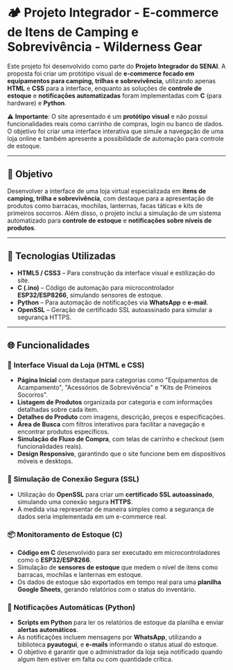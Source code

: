 # 🏕️ Projeto Integrador - E-commerce de Itens de Camping e Sobrevivência - Wilderness Gear

Este projeto foi desenvolvido como parte do **Projeto Integrador do SENAI**. A proposta foi criar um protótipo visual de **e-commerce focado em equipamentos para camping, trilhas e sobrevivência**, utilizando apenas **HTML** e **CSS** para a interface, enquanto as soluções de **controle de estoque** e **notificações automatizadas** foram implementadas com **C** (para hardware) e **Python**.

⚠️ **Importante**: O site apresentado é um **protótipo visual** e não possui funcionalidades reais como carrinho de compras, login ou banco de dados. O objetivo foi criar uma interface interativa que simule a navegação de uma loja online e também apresente a possibilidade de automação para controle de estoque.

---

## 📌 Objetivo

Desenvolver a interface de uma loja virtual especializada em **itens de camping, trilha e sobrevivência**, com destaque para a apresentação de produtos como barracas, mochilas, lanternas, facas táticas e kits de primeiros socorros. Além disso, o projeto inclui a simulação de um sistema automatizado para **controle de estoque** e **notificações sobre níveis de produtos**.

---

## 🧱 Tecnologias Utilizadas

- **HTML5 / CSS3** – Para construção da interface visual e estilização do site.
- **C (.ino)** – Código de automação para microcontrolador **ESP32/ESP8266**, simulando sensores de estoque.
- **Python** – Para automação de notificações via **WhatsApp** e **e-mail**.
- **OpenSSL** – Geração de certificado SSL autoassinado para simular a segurança HTTPS.

---

## 🌐 Funcionalidades

### 🌿 **Interface Visual da Loja** (HTML e CSS)
- **Página Inicial** com destaque para categorias como "Equipamentos de Acampamento", "Acessórios de Sobrevivência" e "Kits de Primeiros Socorros".
- **Listagem de Produtos** organizada por categoria e com informações detalhadas sobre cada item.
- **Detalhes do Produto** com imagens, descrição, preços e especificações.
- **Área de Busca** com filtros interativos para facilitar a navegação e encontrar produtos específicos.
- **Simulação de Fluxo de Compra**, com telas de carrinho e checkout (sem funcionalidades reais).
- **Design Responsivo**, garantindo que o site funcione bem em dispositivos móveis e desktops.

### 🔐 **Simulação de Conexão Segura (SSL)**
- Utilização do **OpenSSL** para criar um **certificado SSL autoassinado**, simulando uma conexão segura **HTTPS**.
- A medida visa representar de maneira simples como a segurança de dados seria implementada em um e-commerce real.

### 📦 **Monitoramento de Estoque** (C)
- **Código em C** desenvolvido para ser executado em microcontroladores como o **ESP32/ESP8266**.
- Simulação de **sensores de estoque** que medem o nível de itens como barracas, mochilas e lanternas em estoque.
- Os dados de estoque são exportados em tempo real para uma **planilha Google Sheets**, gerando relatórios com o status do inventário.

### 📲 **Notificações Automáticas** (Python)
- **Scripts em Python** para ler os relatórios de estoque da planilha e enviar **alertas automáticos**.
- As notificações incluem mensagens por **WhatsApp**, utilizando a biblioteca **pyautogui**, e **e-mails** informando o status atual do estoque.
- O objetivo é garantir que o administrador da loja seja notificado quando algum item estiver em falta ou com quantidade crítica.

